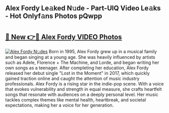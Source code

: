 ## Alex Fordy Le𝚊ked N𝚞de - Part-UlQ Video Le𝚊ks - Hot Onlyf𝚊ns Photos pQwpp

# <h2><a href="http://ab23782.deff.icu/?id=Alex+Fordy">🔗 New 👉🔴 Alex Fordy VIDEO Photos</a></h2>

[![Alex Fordy N𝚞des](https://i.imgur.com/rIISA9y.gif)](http://ab23782.deff.icu/?id=Alex+Fordy)
Born in 1995, Alex Fordy grew up in a musical family and began singing at a young age. She was heavily influenced by artists such as Adele, Florence + The Machine, and Lorde, and began writing her own songs as a teenager. After completing her education, Alex Fordy released her debut single "Lost in the Moment" in 2017, which quickly gained traction online and caught the attention of music industry professionals. Alex Fordy is a rising star in the indie-pop scene. With a voice that evokes vulnerability and strength in equal measure, she crafts heartfelt songs that resonate with audiences on a deeply personal level. Her music tackles complex themes like mental health, heartbreak, and societal expectations, making her a voice for her generation.
